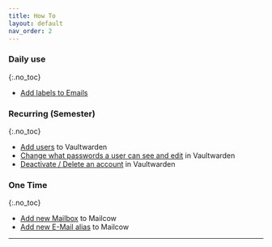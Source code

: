 ```yaml
---
title: How To
layout: default
nav_order: 2
---
```


### Daily use
{:.no_toc}

- [Add labels to Emails]

### Recurring (Semester)
{:.no_toc}

- [Add users] to Vaultwarden
- [Change what passwords a user can see and edit] in Vaultwarden
- [Deactivate / Delete an account] in Vaultwarden

### One Time
{:.no_toc}

- [Add new Mailbox] to Mailcow
- [Add new E-Mail alias] to Mailcow

----

[Add labels to Emails]: /HowTos/services/E-Mails.html#add-labels-to-emails

[Add users]: /HowTos/vaultwarden.html#add-users
[Change what passwords a user can see and edit]: /HowTos/vaultwarden.html#change-what-passwords-a-user-can-see-and-edit
[Deactivate / Delete an account]: /HowTos/vaultwarden.html#deactivate--delete-an-account

[Add new Mailbox]: /HowTos/services/E-Mails.html#add-new-mailbox
[Add new E-Mail alias]: /HowTos/services/E-Mails.html#add-new-e-mail-alias
